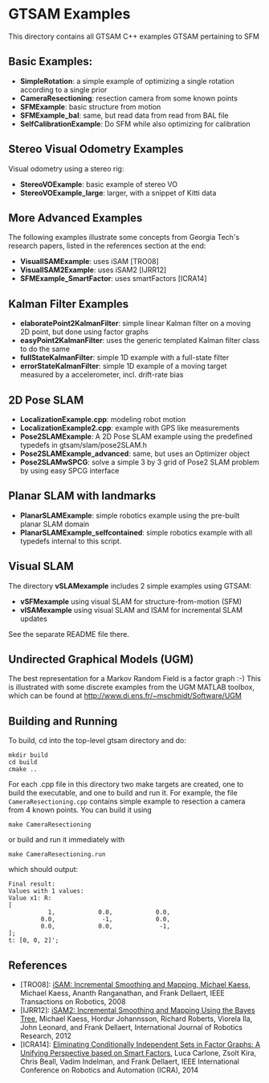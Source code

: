 # GTSAM Examples

This directory contains all GTSAM C++ examples GTSAM pertaining to SFM


## Basic Examples:

* **SimpleRotation**:  a simple example of optimizing a single rotation according to a single prior
* **CameraResectioning**: resection camera from some known points
* **SFMExample**: basic structure from motion
* **SFMExample_bal**: same, but read data from read from BAL file
* **SelfCalibrationExample**: Do SFM while also optimizing for calibration

## Stereo Visual Odometry Examples
Visual odometry using a stereo rig:

* **StereoVOExample**: basic example of stereo VO
* **StereoVOExample_large**: larger, with a snippet of Kitti data

## More Advanced Examples
The following examples illustrate some concepts from Georgia Tech's research papers, listed in the references section at the end:

* **VisualISAMExample**: uses iSAM [TRO08]
* **VisualISAM2Example**: uses iSAM2 [IJRR12]
* **SFMExample_SmartFactor**: uses smartFactors [ICRA14]

## Kalman Filter Examples
* **elaboratePoint2KalmanFilter**: simple linear Kalman filter on a moving 2D point, but done using factor graphs
* **easyPoint2KalmanFilter**: uses the generic templated Kalman filter class to do the same
* **fullStateKalmanFilter**: simple 1D example with a full-state filter
* **errorStateKalmanFilter**: simple 1D example of a moving target measured by a accelerometer, incl. drift-rate bias

## 2D Pose SLAM 

* **LocalizationExample.cpp**: modeling robot motion
* **LocalizationExample2.cpp**: example with GPS like measurements
* **Pose2SLAMExample**: A 2D Pose SLAM example using the predefined typedefs in gtsam/slam/pose2SLAM.h
* **Pose2SLAMExample_advanced**: same, but uses an Optimizer object
* **Pose2SLAMwSPCG**: solve a simple 3 by 3 grid of Pose2 SLAM problem by using easy SPCG interface

## Planar SLAM with landmarks
* **PlanarSLAMExample**: simple robotics example using the pre-built planar SLAM domain
* **PlanarSLAMExample_selfcontained**: simple robotics example with all typedefs internal to this script.

## Visual SLAM

The directory **vSLAMexample** includes 2 simple examples using GTSAM:

- **vSFMexample** using visual SLAM for structure-from-motion (SFM)
- **vISAMexample** using visual SLAM and ISAM for incremental SLAM updates

See the separate README file there.

## Undirected Graphical Models (UGM)
The best representation for a Markov Random Field is a factor graph :-) This is illustrated with some discrete examples from the UGM MATLAB toolbox, which
can be found at <http://www.di.ens.fr/~mschmidt/Software/UGM>


## Building and Running
To build, cd into the top-level gtsam directory and do:

```
mkdir build
cd build
cmake ..
```

For each .cpp file in this directory two make targets are created, one to build the executable, and one to build and run it. For example, the file `CameraResectioning.cpp` contains simple example to resection a camera from 4 known points. You can build it using

```
make CameraResectioning
```
or build and run it immediately with

```
make CameraResectioning.run
```
which should output:

```
Final result:
Values with 1 values:
Value x1: R:
[
           1,	         0.0,	         0.0,	
         0.0,	          -1,	         0.0,	
         0.0,	         0.0,	          -1,	
];
t: [0, 0, 2]';
```


## References
- [TRO08]: [iSAM: Incremental Smoothing and Mapping, Michael Kaess](http://frank.dellaert.com/pub/Kaess08tro.pdf), Michael Kaess, Ananth Ranganathan, and Frank Dellaert, IEEE Transactions on Robotics, 2008
- [IJRR12]: [iSAM2: Incremental Smoothing and Mapping Using the Bayes Tree](http://www.cc.gatech.edu/~dellaert/pub/Kaess12ijrr.pdf), Michael Kaess, Hordur Johannsson, Richard Roberts, Viorela Ila, John Leonard, and Frank Dellaert, International Journal of Robotics Research, 2012
- [ICRA14]: [Eliminating Conditionally Independent Sets in Factor Graphs: A Unifying Perspective based on Smart Factors](http://frank.dellaert.com/pub/Carlone14icra.pdf), Luca Carlone, Zsolt Kira, Chris Beall, Vadim Indelman, and Frank Dellaert, IEEE International Conference on Robotics and Automation (ICRA), 2014
